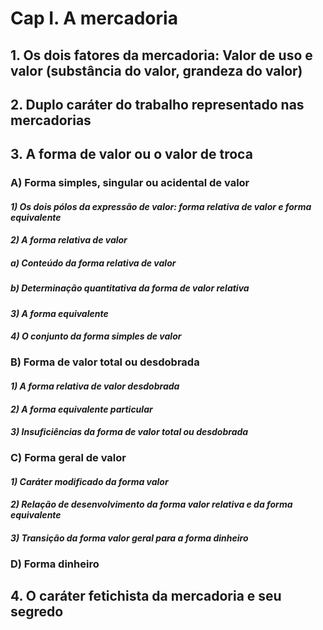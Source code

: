 # Cap I. A mercadoria

##  1. Os dois fatores da mercadoria: Valor de uso e valor (substância do valor, grandeza do valor)
##  2. Duplo caráter do trabalho representado nas mercadorias
##  3. A forma de valor ou o valor de troca
### A) Forma simples, singular ou acidental de valor
#### _1) Os dois pólos da expressão de valor: forma relativa de valor e forma equivalente_
#### _2) A forma relativa de valor_ 
##### a) Conteúdo da forma relativa de valor 
##### b) Determinação quantitativa da forma de valor relativa
#### _3) A forma equivalente_ 
#### _4) O conjunto da forma simples de valor_
### B) Forma de valor total ou desdobrada 
#### _1) A forma relativa de valor desdobrada_
#### _2) A forma equivalente particular_
#### _3) Insuficiências da forma de valor total ou desdobrada_
### C) Forma geral de valor 
#### _1) Caráter modificado da forma valor_ 
#### _2) Relação de desenvolvimento da forma valor relativa e da forma equivalente_ 
#### _3) Transição da forma valor geral para a forma dinheiro_ 
### D) Forma dinheiro
## 4. O caráter fetichista da mercadoria e seu segredo 
